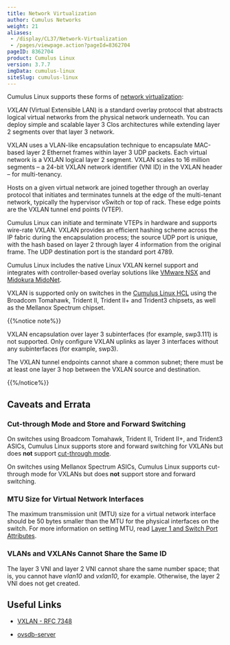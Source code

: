 ```yaml
---
title: Network Virtualization
author: Cumulus Networks
weight: 21
aliases:
 - /display/CL37/Network-Virtualization
 - /pages/viewpage.action?pageId=8362704
pageID: 8362704
product: Cumulus Linux
version: 3.7.7
imgData: cumulus-linux
siteSlug: cumulus-linux
---
```

Cumulus Linux supports these forms of [network
virtualization](http://en.wikipedia.org/wiki/Network_virtualization):

*VXLAN* (Virtual Extensible LAN) is a standard overlay protocol that
abstracts logical virtual networks from the physical network underneath.
You can deploy simple and scalable layer 3 Clos architectures while
extending layer 2 segments over that layer 3 network.

VXLAN uses a VLAN-like encapsulation technique to encapsulate MAC-based
layer 2 Ethernet frames within layer 3 UDP packets. Each virtual network
is a VXLAN logical layer 2 segment. VXLAN scales to 16 million segments
– a 24-bit VXLAN network identifier (VNI ID) in the VXLAN header – for
multi-tenancy.

Hosts on a given virtual network are joined together through an overlay
protocol that initiates and terminates tunnels at the edge of the
multi-tenant network, typically the hypervisor vSwitch or top of rack.
These edge points are the VXLAN tunnel end points (VTEP).

Cumulus Linux can initiate and terminate VTEPs in hardware and supports
wire-rate VXLAN. VXLAN provides an efficient hashing scheme across the
IP fabric during the encapsulation process; the source UDP port is
unique, with the hash based on layer 2 through layer 4 information from
the original frame. The UDP destination port is the standard port 4789.

Cumulus Linux includes the native Linux VXLAN kernel support and
integrates with controller-based overlay solutions like [VMware
NSX](/cumulus-linux/Network-Virtualization/Virtualization-Integrations/Integrating-Hardware-VTEPs-with-VMware-NSX-MH)
and [Midokura
MidoNet](/cumulus-linux/Network-Virtualization/Virtualization-Integrations/Integrating-Hardware-VTEPs-with-Midokura-MidoNet-and-OpenStack).

VXLAN is supported only on switches in the [Cumulus Linux
HCL](http://cumulusnetworks.com/support/hcl/) using the Broadcom
Tomahawk, Trident II, Trident II+ and Trident3 chipsets, as well as the
Mellanox Spectrum chipset.

{{%notice note%}}

VXLAN encapsulation over layer 3 subinterfaces (for example, swp3.111)
is not supported. Only configure VXLAN uplinks as layer 3 interfaces
without any subinterfaces (for example, swp3).

The VXLAN tunnel endpoints cannot share a common subnet; there must be
at least one layer 3 hop between the VXLAN source and destination.

{{%/notice%}}

## Caveats and Errata

### Cut-through Mode and Store and Forward Switching

On switches using Broadcom Tomahawk, Trident II, Trident II+, and
Trident3 ASICs, Cumulus Linux supports store and forward switching for
VXLANs but does **not** support [cut-through
mode](Buffer-and-Queue-Management.html#src-8363032_BufferandQueueManagement-cut_through_mode).

On switches using Mellanox Spectrum ASICs, Cumulus Linux supports
cut-through mode for VXLANs but does **not** support store and forward
switching.

### MTU Size for Virtual Network Interfaces

The maximum transmission unit (MTU) size for a virtual network interface
should be 50 bytes smaller than the MTU for the physical interfaces on
the switch. For more information on setting MTU, read [Layer 1 and
Switch Port
Attributes](Switch-Port-Attributes.html#src-8363026_SwitchPortAttributes-mtu_vxlan).

### VLANs and VXLANs Cannot Share the Same ID

The layer 3 VNI and layer 2 VNI cannot share the same number space; that
is, you cannot have *vlan10* and *vxlan10*, for example. Otherwise, the
layer 2 VNI does not get created.

## Useful Links

  - [VXLAN - RFC 7348](https://tools.ietf.org/html/rfc7348)

  - [ovsdb-server](http://openvswitch.org/support/dist-docs/ovsdb-server.1.html)

<article id="html-search-results" class="ht-content" style="display: none;">

</article>

<footer id="ht-footer">

</footer>
